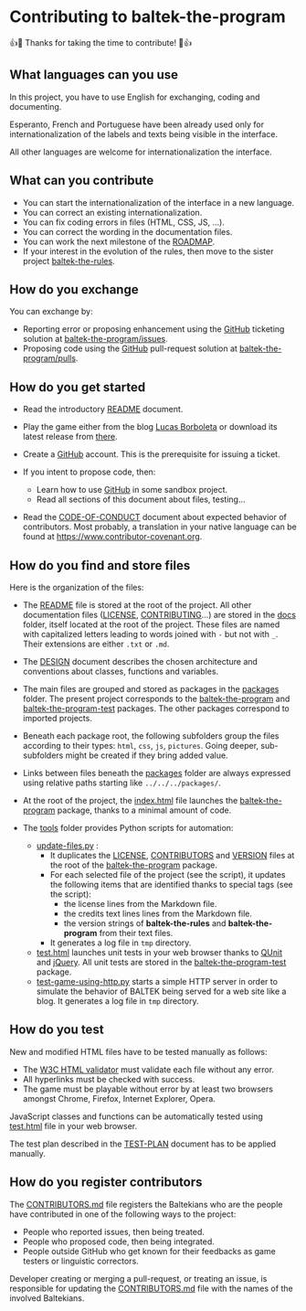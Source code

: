 # Contributing to baltek-the-program

👍🎉 Thanks for taking the time to contribute! 🎉👍

## What languages can you use

In this project, you have to use English for exchanging, coding and documenting.

Esperanto, French and Portuguese have been already used only for internationalization of the labels and texts being visible in the interface.

All other languages are welcome for internationalization the interface.

## What can you contribute

- You can start the internationalization of the interface in a new language.
- You can correct an existing internationalization.
- You can fix coding errors in files (HTML, CSS, JS, ...).
- You can correct the wording in the documentation files.
- You can work the next milestone of the [ROADMAP](./ROADMAP.md).
- If your interest in the evolution of the rules, then move to the sister project [baltek-the-rules](https://github.com/LucasBorboleta/baltek-the-rules).


## How do you exchange

You can exchange by:

- Reporting error or proposing enhancement using the [GitHub](https://github.com) ticketing solution at [baltek-the-program/issues](https://github.com/LucasBorboleta/baltek-the-program/issues).
- Proposing code using the [GitHub](https://github.com) pull-request solution at [baltek-the-program/pulls](https://github.com/LucasBorboleta/baltek-the-program/pulls).

## How do you get started

- Read the introductory [README](../README.md) document.
- Play the game either from the blog [Lucas Borboleta](http://lucas.borboleta.blog.free.fr) or download its latest release from  [there](https://github.com/LucasBorboleta/baltek-the-program/releases).
- Create a [GitHub](https://github.com) account. This is the prerequisite for issuing a ticket.
- If you intent to propose code, then:

  - Learn how to use [GitHub](https://github.com) in some sandbox project.
  - Read all sections of this document about files, testing...

- Read the [CODE-OF-CONDUCT](./CODE-OF-CONDUCT.md) document about expected behavior of contributors. Most probably, a translation in your native language can be found at <https://www.contributor-covenant.org>.

## How do you find and store files

Here is the organization of the files:

- The [README](../README.md) file is stored at the root of the project. All other documentation files ([LICENSE](./LICENSE.md), [CONTRIBUTING](./CONTRIBUTING.md)...) are stored in the [docs](./.) folder, itself located at the root of the project. These files are named with capitalized letters leading to words joined with `-` but not with `_`. Their extensions are either `.txt` or `.md`.
- The [DESIGN](./DESIGN.md) document describes the chosen architecture and conventions about classes, functions and variables.
- The main files are grouped and stored as packages in the [packages](../packages) folder. The present project corresponds to the [baltek-the-program](../packages/baltek-the-program) and  [baltek-the-program-test](../packages/baltek-the-program-test) packages. The other packages correspond to imported projects.
- Beneath each package root, the following subfolders group the files according to their types: `html`, `css`, `js`, `pictures`. Going deeper, sub-subfolders might be created if they bring added value.
- Links between files beneath the [packages](../packages) folder are always expressed using relative paths starting like `../../../packages/`.
- At the root of the project, the [index.html](../index.html) file launches the [baltek-the-program](../packages/baltek-the-program) package, thanks to a minimal amount of code.
- The [tools](../tools) folder provides Python scripts for automation:

  - [update-files.py](../tools/update-files.py) :
    - It duplicates the [LICENSE](../docs/LICENSE.md), [CONTRIBUTORS](../docs/CONTRIBUTORS.md) and [VERSION](../docs/VERSION.txt) files at the root of the [baltek-the-program](../packages/baltek-the-program) package.
    - For each selected file of the project (see the script), it updates the following items that are identified thanks to special tags (see the script):
      - the license lines from the Markdown file.
      - the credits text lines lines from the Markdown file.
      - the version strings of **baltek-the-rules** and **baltek-the-program** from their text files.
    - It generates a log file in `tmp` directory.
  - [test.html](../tools/test.html) launches unit tests in your web browser thanks to [QUnit](https://qunitjs.com/) and [jQuery](https://jquery.com/). All unit tests are stored in the [baltek-the-program-test](../packages/baltek-the-program-test) package.
  - [test-game-using-http.py](../tools/test-game-using-http.py) starts a simple HTTP server in order to simulate the behavior of BALTEK being served for a web site like a blog. It generates a log file in `tmp` directory.

## How do you test

New and modified HTML files have to be tested manually as follows:

- The [W3C HTML validator](https://validator.w3.org) must validate each file without any error.
- All hyperlinks must be checked with success.
- The game must be playable without error by at least two browsers amongst Chrome, Firefox, Internet Explorer, Opera.

JavaScript classes and functions can be automatically tested using [test.html](../tools/test.html) file in your web browser.

The test plan described in the [TEST-PLAN](./TEST-PLAN.md) document has to be applied manually.

## How do you register contributors

The [CONTRIBUTORS.md](./CONTRIBUTORS.md) file registers the Baltekians who are the people have contributed in one of the following ways to the project:

- People who reported issues, then being treated.
- People who proposed code, then being integrated.
- People outside GitHub who get known for their feedbacks as game testers or linguistic correctors.

Developer creating or merging a pull-request, or treating an issue, is responsible for updating the [CONTRIBUTORS.md](./CONTRIBUTORS.md) file with the names of the involved Baltekians.
